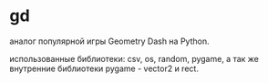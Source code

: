 # gd
аналог популярной игры Geometry Dash на Python.

использованные библиотеки: csv, os, random, pygame, а так же внутренние библиотеки pygame - vector2 и rect.
